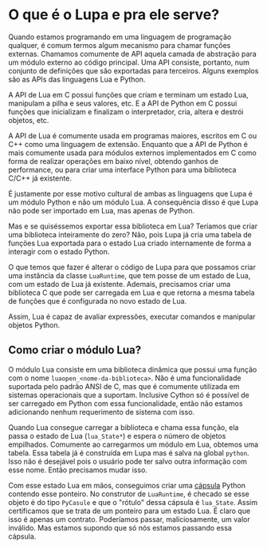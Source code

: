 # O que é o Lupa e pra ele serve?

Quando estamos programando em uma linguagem de programação qualquer, é comum termos algum mecanismo para chamar funções externas. Chamamos comumente de API aquela camada de abstração para um módulo externo ao código principal.
Uma API consiste, portanto, num conjunto de definições que são exportadas para terceiros. Alguns exemplos são as APIs das linguagens Lua e Python.

A API de Lua em C possui funções que criam e terminam um estado Lua, manipulam a pilha e seus valores, etc. E a API de Python em C possui funções que inicializam e finalizam o interpretador, cria, altera e destrói objetos, etc.

A API de Lua é comumente usada em programas maiores, escritos em C ou C++ como uma linguagem de extensão.
Enquanto que a API de Python é mais comumente usada para módulos externos implementados em C como forma de realizar operações em baixo nível, obtendo ganhos de performance, ou para criar uma interface Python para uma biblioteca C/C++ já existente.

É justamente por esse motivo cultural de ambas as linguagens que Lupa é um módulo Python e não um módulo Lua.
A consequência disso é que Lupa não pode ser importado em Lua, mas apenas de Python.

Mas e se quiséssemos exportar essa biblioteca em Lua? Teríamos que criar uma biblioteca inteiramente do zero?
Não, pois Lupa já cria uma tabela de funções Lua exportada para o estado Lua criado internamente de forma a interagir com o estado Python.

O que temos que fazer é alterar o código de Lupa para que possamos criar uma instância da classe `LuaRuntime`, que tem posse de um estado de Lua, com um estado de Lua já existente.
Ademais, precisamos criar uma biblioteca C que pode ser carregada em Lua e que retorna a mesma tabela de funções que é configurada no novo estado de Lua.

Assim, Lua é capaz de avaliar expressões, executar comandos e manipular objetos Python.

## Como criar o módulo Lua?

O módulo Lua consiste em uma biblioteca dinâmica que possui uma função com o nome `luaopen_<nome-da-biblioteca>`.
Não é uma funcionalidade suportada pelo padrão ANSI de C, mas que é comumente utilizada em sistemas operacionais que a suportam.
Inclusive Cython só é possível de ser carregado em Python com essa funcionalidade, então não estamos adicionando nenhum requerimento de sistema com isso.

Quando Lua consegue carregar a biblioteca e chama essa função, ela passa o estado de Lua (`lua_State*`) e espera o número de objetos empilhados.
Comumente ao carregarmos um módulo em Lua, obtemos uma tabela. Essa tabela já é construída em Lupa mas é salva na global `python`.
Isso não é desejável pois o usuário pode ter salvo outra informação com esse nome. Então precisamos mudar isso.

Com esse estado Lua em mãos, conseguimos criar uma [cápsula] Python contendo esse ponteiro. No construtor de `LuaRuntime`, é checado se esse objeto é
do tipo `PyCasule` e que o "rótulo" dessa cápsula é `lua_State`. Assim certificamos que se trata de um ponteiro para um estado Lua. É claro que isso é
apenas um contrato. Poderíamos passar, maliciosamente, um valor inválido. Mas estamos supondo que só nós estamos passando essa cápsula.

[cápsula]: https://docs.python.org/3/c-api/capsule.html
